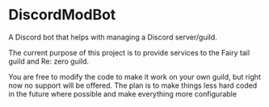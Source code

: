 # DiscordModBot
A Discord bot that helps with managing a Discord server/guild.

The current purpose of this project is to provide services to the Fairy tail guild and Re: zero guild.

You are free to modify the code to make it work on your own guild, but right now no support will be offered.
The plan is to make things less hard coded in the future where possible and make everything more configurable
